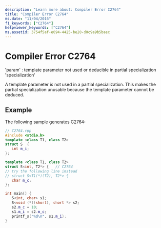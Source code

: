 ```yaml
---
description: "Learn more about: Compiler Error C2764"
title: "Compiler Error C2764"
ms.date: "11/04/2016"
f1_keywords: ["C2764"]
helpviewer_keywords: ["C2764"]
ms.assetid: 3754f5af-e094-4425-be20-d0c9a9b5baec
---
```

# Compiler Error C2764

'param' : template parameter not used or deducible in partial specialization 'specialization'

A template parameter is not used in a partial specialization. This makes the partial specialization unusable because the template parameter cannot be deduced.

## Example

The following sample generates C2764:

```cpp
// C2764.cpp
#include <stdio.h>
template <class T1, class T2>
struct S  {
   int m_i;
};

template <class T1, class T2>
struct S<int, T2*> {   // C2764
// try the following line instead
// struct S<T1(*)(T2), T2*> {
   char m_c;
};

int main() {
   S<int, char> s1;
   S<void (*)(short), short *> s2;
   s2.m_c = 10;
   s1.m_i = s2.m_c;
   printf_s("%d\n", s1.m_i);
}
```
